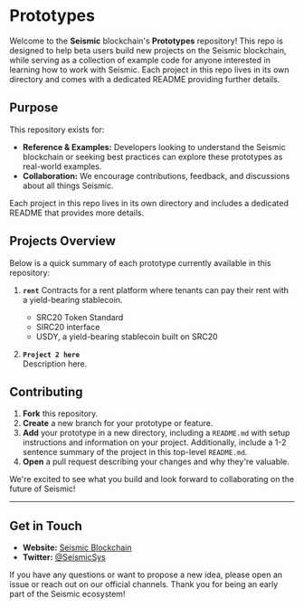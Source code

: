 # Prototypes

Welcome to the **Seismic** blockchain's **Prototypes** repository! This repo is designed to help beta users build new projects on the Seismic blockchain, while serving as a collection of example code for anyone interested in learning how to work with Seismic. Each project in this repo lives in its own directory and comes with a dedicated README providing further details.

## Purpose

This repository exists for:

- **Reference & Examples:** Developers looking to understand the Seismic blockchain or seeking best practices can explore these prototypes as real-world examples.
- **Collaboration:** We encourage contributions, feedback, and discussions about all things Seismic.

Each project in this repo lives in its own directory and includes a dedicated README that provides more details.

## Projects Overview

Below is a quick summary of each prototype currently available in this repository:

1. **`rent`**
   Contracts for a rent platform where tenants can pay their rent with a yield-bearing stablecoin.

   - SRC20 Token Standard
   - SIRC20 interface
   - USDY, a yield-bearing stablecoin built on SRC20

2. **`Project 2 here`**  
   Description here.

## Contributing

1. **Fork** this repository.
2. **Create** a new branch for your prototype or feature.
3. **Add** your prototype in a new directory, including a `README.md` with setup instructions and information on your project. Additionally, include a 1-2 sentence summary of the project in this top-level `README.md`.
4. **Open** a pull request describing your changes and why they're valuable.

We're excited to see what you build and look forward to collaborating on the future of Seismic!

---

## Get in Touch

- **Website:** [Seismic Blockchain](https://www.seismic.systems)
- **Twitter:** [@SeismicSys](https://x.com/SeismicSys)

If you have any questions or want to propose a new idea, please open an issue or reach out on our official channels. Thank you for being an early part of the Seismic ecosystem!
